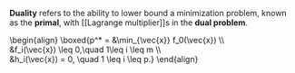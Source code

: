 **Duality** refers to the ability to lower bound a minimization problem, known as the **primal**, with [[Lagrange multiplier]]s in the **dual problem**.

\begin{align}
\boxed{p^* = &\min_{\vec{x}} f_0(\vec{x}) \\\\\
&f_i(\vec{x}) \leq 0,\quad 1\leq i \leq m \\\\\
&h_i(\vec{x}) = 0, \quad 1 \leq i \leq p.}
\end{align}